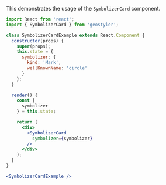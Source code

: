 <!--
 * Released under the BSD 2-Clause License
 *
 * Copyright © 2021-present, terrestris GmbH & Co. KG and GeoStyler contributors
 * All rights reserved.
 *
 * Redistribution and use in source and binary forms, with or without
 * modification, are permitted provided that the following conditions are met:
 *
 * * Redistributions of source code must retain the above copyright notice,
 *   this list of conditions and the following disclaimer.
 *
 * * Redistributions in binary form must reproduce the above copyright notice,
 *   this list of conditions and the following disclaimer in the documentation
 *   and/or other materials provided with the distribution.
 *
 * THIS SOFTWARE IS PROVIDED BY THE COPYRIGHT HOLDERS AND CONTRIBUTORS "AS IS"
 * AND ANY EXPRESS OR IMPLIED WARRANTIES, INCLUDING, BUT NOT LIMITED TO, THE
 * IMPLIED WARRANTIES OF MERCHANTABILITY AND FITNESS FOR A PARTICULAR PURPOSE
 * ARE DISCLAIMED. IN NO EVENT SHALL THE COPYRIGHT HOLDER OR CONTRIBUTORS BE
 * LIABLE FOR ANY DIRECT, INDIRECT, INCIDENTAL, SPECIAL, EXEMPLARY, OR
 * CONSEQUENTIAL DAMAGES (INCLUDING, BUT NOT LIMITED TO, PROCUREMENT OF
 * SUBSTITUTE GOODS OR SERVICES; LOSS OF USE, DATA, OR PROFITS; OR BUSINESS
 * INTERRUPTION) HOWEVER CAUSED AND ON ANY THEORY OF LIABILITY, WHETHER IN
 * CONTRACT, STRICT LIABILITY, OR TORT (INCLUDING NEGLIGENCE OR OTHERWISE)
 * ARISING IN ANY WAY OUT OF THE USE OF THIS SOFTWARE, EVEN IF ADVISED OF THE
 * POSSIBILITY OF SUCH DAMAGE.
 *
-->

This demonstrates the usage of the `SymbolizerCard` component.

```jsx
import React from 'react';
import { SymbolizerCard } from 'geostyler';

class SymbolizerCardExample extends React.Component {
  constructor(props) {
    super(props);
    this.state = {
      symbolizer: {
        kind: 'Mark',
        wellKnownName: 'circle'
      }
    };
  }

  render() {
    const {
      symbolizer
    } = this.state;

    return (
      <div>
        <SymbolizerCard
          symbolizer={symbolizer}
        />
      </div>
    );
  }
}

<SymbolizerCardExample />
```
